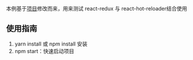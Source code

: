 本例基于[项目](https://github.com/jay0815/react_from_zero)修改而来，用来测试 react-redux 与 react-hot-reloader结合使用


## 使用指南
1. yarn install 或 npm install 安装
2. npm start：快速启动项目
